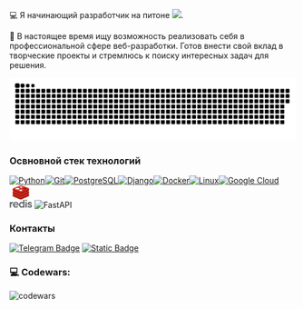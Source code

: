 💻 Я начинающий разработчик на питоне <img src="https://media.giphy.com/media/WUlplcMpOCEmTGBtBW/giphy.gif" width="30px">.


🚀 В настоящее время ищу возможность реализовать себя в профессиональной сфере веб-разработки. Готов внести свой вклад в творческие проекты и стремлюсь к поиску интересных задач для решения.

<p align="center">
 <img width="600" src="assets/github-snake.svg" alt="snake"/>
</p>



### Освновной стек технологий


<p align="left">
<a href="https://www.python.org/" target="_blank" rel="noreferrer"><img src="https://raw.githubusercontent.com/danielcranney/readme-generator/main/public/icons/skills/python-colored.svg" width="36" height="36" alt="Python" /></a><a href="https://git-scm.com/" target="_blank" rel="noreferrer"><img src="https://raw.githubusercontent.com/danielcranney/readme-generator/main/public/icons/skills/git-colored.svg" width="36" height="36" alt="Git" /></a><a href="https://www.postgresql.org/" target="_blank" rel="noreferrer"><img src="https://raw.githubusercontent.com/danielcranney/readme-generator/main/public/icons/skills/postgresql-colored.svg" width="36" height="36" alt="PostgreSQL" /></a><a href="https://www.djangoproject.com/" target="_blank" rel="noreferrer"><img src="https://raw.githubusercontent.com/danielcranney/readme-generator/main/public/icons/skills/django-colored.svg" width="36" height="36" alt="Django" /></a><a href="https://www.docker.com/" target="_blank" rel="noreferrer"><img src="https://raw.githubusercontent.com/danielcranney/readme-generator/main/public/icons/skills/docker-colored.svg" width="36" height="36" alt="Docker" /></a><a href="https://www.linux.org" target="_blank" rel="noreferrer"><img src="https://raw.githubusercontent.com/danielcranney/readme-generator/main/public/icons/skills/linux-colored.svg" width="36" height="36" alt="Linux" /></a><a href="https://cloud.google.com/" target="_blank" rel="noreferrer"><img src="https://raw.githubusercontent.com/danielcranney/readme-generator/main/public/icons/skills/googlecloud-colored.svg" width="36" height="36" alt="Google Cloud" /></a>
<img src="https://raw.githubusercontent.com/devicons/devicon/master/icons/redis/redis-original-wordmark.svg" alt="redis" width="40" height="40"/> </a>
<img src="https://raw.githubusercontent.com/danielcranney/readme-generator/main/public/icons/skills/fastapi-colored.svg" width="36" height="36" alt="FastAPI"

 
</p>


### Контакты

[![Telegram Badge](https://img.shields.io/badge/TELEGRAM-000000?style=for-the-badge&logo=telegram)](https://t.me/MonkaPonga)
 [![Static Badge](https://img.shields.io/badge/GMAIL-000000?style=for-the-badge&logo=GMAIL)](mailto:1337ddv@gmail.com@gmail.com)



### 💻 Codewars:

![codewars](https://www.codewars.com/users/pa2ha/badges/large)
